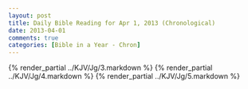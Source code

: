 ```yaml
---
layout: post
title: Daily Bible Reading for Apr 1, 2013 (Chronological)
date: 2013-04-01
comments: true
categories: [Bible in a Year - Chron]
---
```

{% render_partial ../KJV/Jg/3.markdown %}
{% render_partial ../KJV/Jg/4.markdown %}
{% render_partial ../KJV/Jg/5.markdown %}
